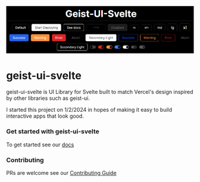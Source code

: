<img src="./src/lib/assets/demo-page.png">

# geist-ui-svelte

geist-ui-svelte is UI Library for Svelte built to match Vercel's design inspired by other libraries such as geist-ui.

I started this project on 1/2/2024 in hopes of making it easy to build interactive apps that look good.

### Get started with geist-ui-svelte

To get started see our [docs](https://geist-ui-svelte.dev/guide/introduction)

### Contributing
PRs are welcome see our [Contributing Guide](https://github.com/ieedan/geist-ui-svelte/blob/main/CONTRIBUTING.md)
